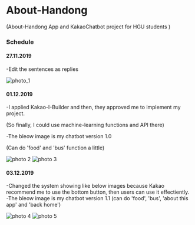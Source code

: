 # About-Handong
(About-Handong App and KakaoChatbot project for HGU students )


### Schedule

#### 27.11.2019
-Edit the sentences as replies

![photo_1](./27.11.2019.png ) 


#### 01.12.2019
-I applied Kakao-I-Builder and then, they approved me to implement my project.

(So finally, I could use machine-learning functions and API there)

-The bleow image is my chatbot version 1.0

(Can do 'food' and 'bus' function a little)

![photo 2](./01.12.2019.png ) 
![photo 3](./01.12.2019-(2).png ) 


#### 03.12.2019
-Changed the system showing like below images because Kakao recommend me to use the bottom button, then users can use it effectiently.
-The bleow image is my chatbot version 1.1 (can do 'food', 'bus', 'about this app' and 'back home')


![photo 4](./03.12.2019.jpeg ) 
![photo 5](./03.12.2019-(2).png ) 
